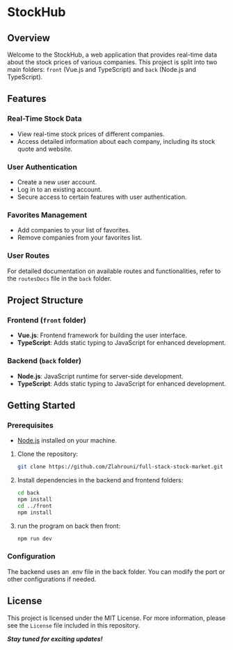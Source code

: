 # StockHub

## Overview

Welcome to the StockHub, a web application that provides real-time data about the stock prices of various companies. This project is split into two main folders: `front` (Vue.js and TypeScript) and `back` (Node.js and TypeScript).

## Features

### Real-Time Stock Data

- View real-time stock prices of different companies.
- Access detailed information about each company, including its stock quote and website.

### User Authentication

- Create a new user account.
- Log in to an existing account.
- Secure access to certain features with user authentication.

### Favorites Management

- Add companies to your list of favorites.
- Remove companies from your favorites list.

### User Routes

For detailed documentation on available routes and functionalities, refer to the `routesDocs` file in the `back` folder.

## Project Structure

### Frontend (`front` folder)

- **Vue.js**: Frontend framework for building the user interface.
- **TypeScript**: Adds static typing to JavaScript for enhanced development.

### Backend (`back` folder)

- **Node.js**: JavaScript runtime for server-side development.
- **TypeScript**: Adds static typing to JavaScript for enhanced development.

## Getting Started

### Prerequisites

- [Node.js](https://nodejs.org/) installed on your machine.

1. Clone the repository:

   ```bash
   git clone https://github.com/Zlahrouni/full-stack-stock-market.git
   ```
2. Install dependencies in the backend and frontend folders:

   ```bash
   cd back
   npm install
   cd ../front
   npm install
   ```

3. run the program on back then front:

   ```bash
   npm run dev
   ```

   
### Configuration
The backend uses an .env file in the back folder. You can modify the port or other configurations if needed.

## License
This project is licensed under the MIT License. For more information, please see the `License` file included in this repository.

**_Stay tuned for exciting updates!_**
